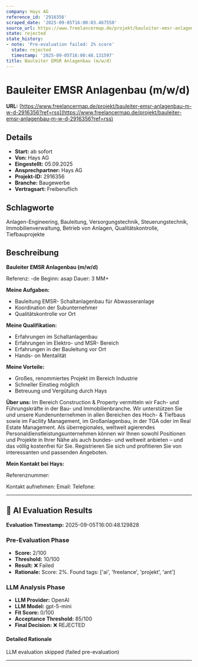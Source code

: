 ```yaml
---
company: Hays AG
reference_id: '2916356'
scraped_date: '2025-09-05T16:00:03.467550'
source_url: https://www.freelancermap.de/projekt/bauleiter-emsr-anlagenbau-m-w-d-2916356?ref=rss
state: rejected
state_history:
- note: 'Pre-evaluation failed: 2% score'
  state: rejected
  timestamp: '2025-09-05T16:00:48.131597'
title: Bauleiter EMSR Anlagenbau (m/w/d)
---
```



# Bauleiter EMSR Anlagenbau (m/w/d)
**URL:** [https://www.freelancermap.de/projekt/bauleiter-emsr-anlagenbau-m-w-d-2916356?ref=rss](https://www.freelancermap.de/projekt/bauleiter-emsr-anlagenbau-m-w-d-2916356?ref=rss)
## Details
- **Start:** ab sofort
- **Von:** Hays AG
- **Eingestellt:** 05.09.2025
- **Ansprechpartner:** Hays AG
- **Projekt-ID:** 2916356
- **Branche:** Baugewerbe
- **Vertragsart:** Freiberuflich

## Schlagworte
Anlagen-Engineering, Bauleitung, Versorgungstechnik, Steuerungstechnik, Immobilienverwaltung, Betrieb von Anlagen, Qualitätskontrolle, Tiefbauprojekte

## Beschreibung
**Bauleiter EMSR Anlagenbau (m/w/d)**

Referenz: -de
Beginn: asap
Dauer: 3 MM+

**Meine Aufgaben:**

- Bauleitung EMSR- Schaltanlagenbau für Abwasseranlage
- Koordination der Subunternehmer
- Qualitätskontrolle vor Ort

**Meine Qualifikation:**

- Erfahrungen im Schaltanlagenbau
- Erfahrungen im Elektro- und MSR- Bereich
- Erfahrungen in der Bauleitung vor Ort
- Hands- on Mentalität

**Meine Vorteile:**

- Großes, renommiertes Projekt im Bereich Industrie
- Schneller Einstieg möglich
- Betreuung und Vergütung durch Hays

**Über uns:**
Im Bereich Construction & Property vermitteln wir Fach- und Führungskräfte in der Bau- und Immobilienbranche. Wir unterstützen Sie und unsere Kundenunternehmen in allen Bereichen des Hoch- & Tiefbaus sowie im Facility Management, im Großanlagenbau, in der TGA oder im Real Estate Management. Als überregionales, weltweit agierendes Personaldienstleistungsunternehmen können wir Ihnen sowohl Positionen und Projekte in Ihrer Nähe als auch bundes- und weltweit anbieten – und das völlig kostenfrei für Sie. Registrieren Sie sich und profitieren Sie von interessanten und passenden Angeboten.

**Mein Kontakt bei Hays:**

Referenznummer:

Kontakt aufnehmen:
Email:
Telefone:

---

## 🤖 AI Evaluation Results

**Evaluation Timestamp:** 2025-09-05T16:00:48.129828

### Pre-Evaluation Phase
- **Score:** 2/100
- **Threshold:** 10/100
- **Result:** ❌ Failed
- **Rationale:** Score: 2%. Found tags: ['ai', 'freelance', 'projekt', 'ant']

### LLM Analysis Phase
- **LLM Provider:** OpenAI
- **LLM Model:** gpt-5-mini
- **Fit Score:** 0/100
- **Acceptance Threshold:** 85/100
- **Final Decision:** ❌ REJECTED

#### Detailed Rationale
LLM evaluation skipped (failed pre-evaluation)

---
